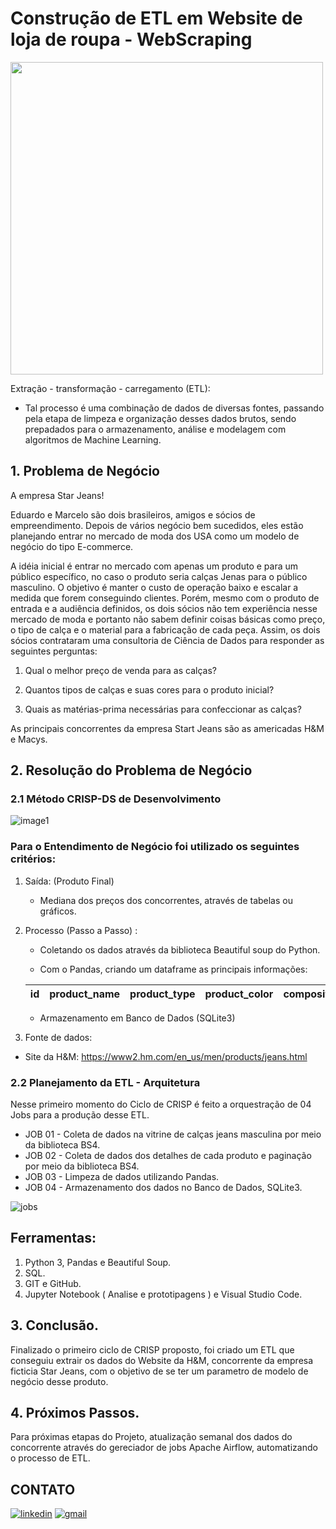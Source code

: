 # Construção de ETL em Website de loja de roupa - WebScraping
<span aling="center">

<img src="https://upload.wikimedia.org/wikipedia/commons/c/c3/ETL_logo.png" width="500px"/>

</span>

Extração - transformação - carregamento (ETL):
  
  - Tal processo é uma combinação de dados de diversas fontes, passando pela etapa de limpeza e organização desses dados brutos, sendo prepadados para o armazenamento, análise e modelagem com algoritmos de Machine Learning.

## 1. Problema de Negócio

A empresa Star Jeans!

Eduardo e Marcelo são dois brasileiros, amigos e sócios de empreendimento. Depois de vários negócio bem sucedidos, eles estão planejando entrar no mercado de moda dos USA como um modelo de negócio do tipo E-commerce.

A idéia inicial é entrar no mercado com apenas um produto e para um público específico, no caso o produto seria calças Jenas para o público masculino. O objetivo é manter o custo de operação baixo e escalar a medida que forem conseguindo clientes. Porém, mesmo com o produto de entrada e a audiência definidos, os dois sócios não tem experiência nesse mercado de moda e portanto não sabem definir coisas básicas como preço, o tipo de calça e o material para a fabricação de cada peça. Assim, os dois sócios contrataram uma consultoria de Ciência de Dados para responder as seguintes perguntas:

1. Qual o melhor preço de venda para as calças?

2. Quantos tipos de calças e suas cores para o produto inicial?

3. Quais as matérias-prima necessárias para confeccionar as calças?

As principais concorrentes da empresa Start Jeans são as americadas H&M e Macys.

## 2. Resolução do Problema de Negócio

### 2.1 Método CRISP-DS de Desenvolvimento

![image1](https://user-images.githubusercontent.com/80589529/210022497-47160142-63c9-4e24-8828-ecd678f71dfa.png)

### Para o Entendimento de Negócio foi utilizado os seguintes critérios:

1. Saída: (Produto Final)

    - Mediana dos preços dos concorrentes, através de tabelas ou gráficos.
  
2. Processo (Passo a Passo) :

    - Coletando os dados através da biblioteca Beautiful soup do Python.
  
    - Com o Pandas, criando um dataframe as principais informações:
  
    id | product_name | product_type | product_color | composition | product_price
    ---- | ------ | ----- | ----- | ----- | ------
  
    - Armazenamento em Banco de Dados (SQLite3)

3. Fonte de dados:

  - Site da H&M: https://www2.hm.com/en_us/men/products/jeans.html
  
### 2.2 Planejamento da ETL - Arquitetura 

Nesse primeiro momento do Ciclo de CRISP é feito a orquestração de 04 Jobs para a produção desse ETL.

- JOB 01 - Coleta de dados na vitrine de calças jeans masculina por meio da biblioteca BS4.
- JOB 02 - Coleta de dados dos detalhes de cada produto e paginação por meio da biblioteca BS4.
- JOB 03 - Limpeza de dados utilizando Pandas.
- JOB 04 - Armazenamento dos dados no Banco de Dados, SQLite3.

![jobs](https://user-images.githubusercontent.com/80589529/210063195-2d675bcd-609c-48c3-a940-8ec55dd57957.png)
 
## Ferramentas:
1. Python 3, Pandas e Beautiful Soup.
2. SQL.
3. GIT e GitHub.
4. Jupyter Notebook ( Analise e prototipagens ) e Visual Studio Code.

## 3. Conclusão.

Finalizado o primeiro ciclo de CRISP proposto, foi criado um ETL que conseguiu extrair os dados do Website da H&M, concorrente da empresa ficticia Star Jeans, com o objetivo de se ter um parametro de modelo de negócio desse produto.

## 4. Próximos Passos.

Para próximas etapas do Projeto, atualização semanal dos dados do concorrente através do gereciador de jobs Apache Airflow, automatizando o processo de ETL. 

## CONTATO

[![linkedin](https://user-images.githubusercontent.com/80589529/210065487-b2bcf8e5-3cc6-43c7-a421-5b095f5f19d2.svg)](https://www.linkedin.com/in/carolcostaf/)
[![gmail](https://img.shields.io/badge/Gmail-D14836?style=for-the-badge&logo=gmail&logoColor=white)](folignocaroline@gmail.com)
